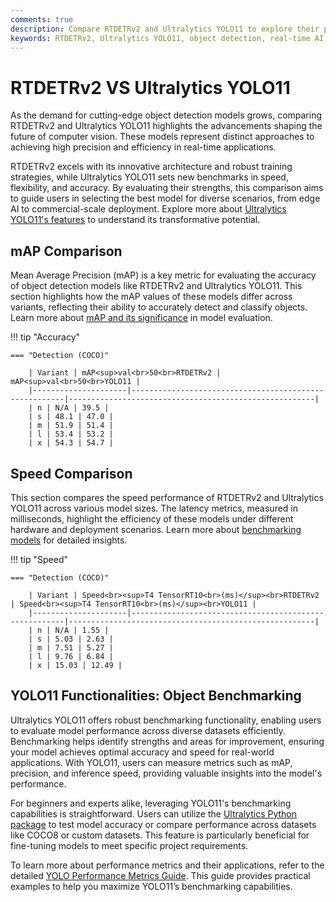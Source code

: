 ```yaml
---
comments: true
description: Compare RTDETRv2 and Ultralytics YOLO11 to explore their performance in object detection, real-time AI, and edge AI applications. Discover how these cutting-edge models redefine computer vision with their speed, accuracy, and efficiency.
keywords: RTDETRv2, Ultralytics YOLO11, object detection, real-time AI, edge AI, computer vision, Ultralytics
---
```


# RTDETRv2 VS Ultralytics YOLO11

As the demand for cutting-edge object detection models grows, comparing RTDETRv2 and Ultralytics YOLO11 highlights the advancements shaping the future of computer vision. These models represent distinct approaches to achieving high precision and efficiency in real-time applications.

RTDETRv2 excels with its innovative architecture and robust training strategies, while Ultralytics YOLO11 sets new benchmarks in speed, flexibility, and accuracy. By evaluating their strengths, this comparison aims to guide users in selecting the best model for diverse scenarios, from edge AI to commercial-scale deployment. Explore more about [Ultralytics YOLO11's features](https://www.ultralytics.com/blog/introducing-ultralytics-yolo11-enterprise-models) to understand its transformative potential.

## mAP Comparison

Mean Average Precision (mAP) is a key metric for evaluating the accuracy of object detection models like RTDETRv2 and Ultralytics YOLO11. This section highlights how the mAP values of these models differ across variants, reflecting their ability to accurately detect and classify objects. Learn more about [mAP and its significance](https://www.ultralytics.com/glossary/mean-average-precision-map) in model evaluation.

!!! tip "Accuracy"

    === "Detection (COCO)"

    	| Variant | mAP<sup>val<br>50<br>RTDETRv2 | mAP<sup>val<br>50<br>YOLO11 |
    	|---------------------|-------------------------------------------------------|-------------------------------------------------------|
    	| n | N/A | 39.5 |
    	| s | 48.1 | 47.0 |
    	| m | 51.9 | 51.4 |
    	| l | 53.4 | 53.2 |
    	| x | 54.3 | 54.7 |

## Speed Comparison

This section compares the speed performance of RTDETRv2 and Ultralytics YOLO11 across various model sizes. The latency metrics, measured in milliseconds, highlight the efficiency of these models under different hardware and deployment scenarios. Learn more about [benchmarking models](https://docs.ultralytics.com/modes/benchmark/) for detailed insights.

!!! tip "Speed"

    === "Detection (COCO)"

    	| Variant | Speed<br><sup>T4 TensorRT10<br>(ms)</sup><br>RTDETRv2 | Speed<br><sup>T4 TensorRT10<br>(ms)</sup><br>YOLO11 |
    	|---------------------|-------------------------------------------------------|-------------------------------------------------------|
    	| n | N/A | 1.55 |
    	| s | 5.03 | 2.63 |
    	| m | 7.51 | 5.27 |
    	| l | 9.76 | 6.84 |
    	| x | 15.03 | 12.49 |

## YOLO11 Functionalities: Object Benchmarking

Ultralytics YOLO11 offers robust benchmarking functionality, enabling users to evaluate model performance across diverse datasets efficiently. Benchmarking helps identify strengths and areas for improvement, ensuring your model achieves optimal accuracy and speed for real-world applications. With YOLO11, users can measure metrics such as mAP, precision, and inference speed, providing valuable insights into the model's performance.

For beginners and experts alike, leveraging YOLO11's benchmarking capabilities is straightforward. Users can utilize the [Ultralytics Python package](https://pypi.org/project/ultralytics/) to test model accuracy or compare performance across datasets like COCO8 or custom datasets. This feature is particularly beneficial for fine-tuning models to meet specific project requirements.

To learn more about performance metrics and their applications, refer to the detailed [YOLO Performance Metrics Guide](https://docs.ultralytics.com/guides/yolo-performance-metrics/). This guide provides practical examples to help you maximize YOLO11’s benchmarking capabilities.
